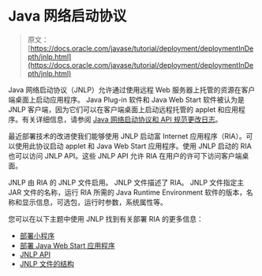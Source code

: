 # Java 网络启动协议

> 原文： [https://docs.oracle.com/javase/tutorial/deployment/deploymentInDepth/jnlp.html](https://docs.oracle.com/javase/tutorial/deployment/deploymentInDepth/jnlp.html)

Java 网络启动协议（JNLP）允许通过使用远程 Web 服务器上托管的资源在客户端桌面上启动应用程序。 Java Plug-in 软件和 Java Web Start 软件被认为是 JNLP 客户端，因为它们可以在客户端桌面上启动远程托管的 applet 和应用程序。有关详细信息，请参阅 [Java 网络启动协议和 API 规范更改日志](http://www.oracle.com/technetwork/java/javase/jnlp-spec-log-139509.html)。

最近部署技术的改进使我们能够使用 JNLP 启动富 Internet 应用程序（RIA）。可以使用此协议启动 applet 和 Java Web Start 应用程序。使用 JNLP 启动的 RIA 也可以访问 JNLP API。这些 JNLP API 允许 RIA 在用户的许可下访问客户端桌面。

JNLP 由 RIA 的 JNLP 文件启用。 JNLP 文件描述了 RIA。 JNLP 文件指定主 JAR 文件的名称，运行 RIA 所需的 Java Runtime Environment 软件的版本，名称和显示信息，可选包，运行时参数，系统属性等。

您可以在以下主题中使用 JNLP 找到有关部署 RIA 的更多信息：

*   [部署小程序](../applet/deployingApplet.html)
*   [部署 Java Web Start 应用程序](../webstart/deploying.html)
*   [JNLP API](../doingMoreWithRIA/jnlpAPI.html)
*   [JNLP 文件的结构](../deploymentInDepth/jnlpFileSyntax.html)